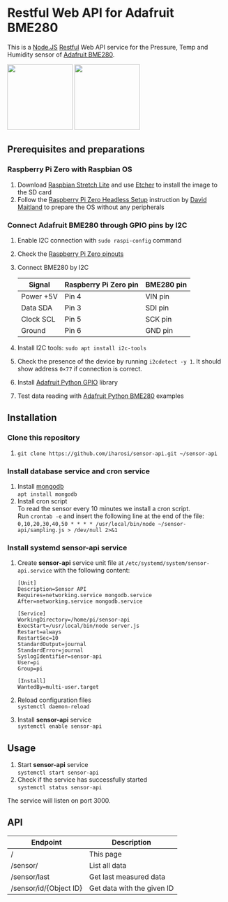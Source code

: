 # Restful Web API for Adafruit BME280

This is a [Node.JS](https://nodejs.org/) [Restful](https://en.wikipedia.org/wiki/Representational_state_transfer) Web API service for the Pressure, Temp and Humidity sensor of [Adafruit BME280]((https://www.adafruit.com/product/2652)).

[<img src="https://cdn-learn.adafruit.com/assets/assets/000/026/680/medium800/sensors_pinout.jpg" height="150">](https://www.adafruit.com/product/2652)
[<img src="https://www.raspberrypi.org/app/uploads/2017/05/Raspberry-Pi-Zero-1-1755x1080.jpg" height="150">](https://www.raspberrypi.org/products/raspberry-pi-zero/)

## Prerequisites and preparations

### Raspberry Pi Zero with Raspbian OS

1. Download [Raspbian Stretch Lite](https://www.raspberrypi.org/downloads/raspbian/) and use [Etcher](https://etcher.io) to install the image to the SD card
2. Follow the [Raspberry Pi Zero Headless Setup](https://davidmaitland.me/2015/12/raspberry-pi-zero-headless-setup/) instruction by [David Maitland](https://github.com/davidmaitland) to prepare the OS without any peripherals

### Connect Adafruit BME280 through GPIO pins by I2C

1. Enable I2C connection with `sudo raspi-config` command
2. Check the [Raspberry Pi Zero pinouts](http://pi4j.com/pins/model-zero-rev1.html)
3. Connect BME280 by I2C

	| Signal    | Raspberry Pi Zero pin | BME280 pin |
	|-----------|-----------------------|------------|
	| Power +5V |         Pin 4         |   VIN pin  |
	|  Data SDA |         Pin 3         |   SDI pin  |
	| Clock SCL |         Pin 5         |   SCK pin  |
	|   Ground  |         Pin 6         |   GND pin  |
4. Install I2C tools: `sudo apt install i2c-tools`  
5. Check the presence of the device by running `i2cdetect -y 1`. It should show address `0×77` if connection is correct.
6. Install [Adafruit Python GPIO](https://github.com/adafruit/Adafruit_Python_GPIO) library
7. Test data reading with [Adafruit Python BME280](https://github.com/adafruit/Adafruit_Python_BME280) examples

## Installation

### Clone this repository

1. `git clone https://github.com/iharosi/sensor-api.git ~/sensor-api`

### Install database service and cron service

1. Install [mongodb](https://www.mongodb.com)  
	`apt install mongodb`
2. Install cron script  
	To read the sensor every 10 minutes we install a cron script.  
	Run `crontab -e` and insert the following line at the end of the file:
`0,10,20,30,40,50 * * * * /usr/local/bin/node ~/sensor-api/sampling.js > /dev/null 2>&1`

### Install systemd sensor-api service

1. Create **sensor-api** service unit file at `/etc/systemd/system/sensor-api.service` with the following content:

	```
	[Unit]
	Description=Sensor API
	Requires=networking.service mongodb.service
	After=networking.service mongodb.service
	
	[Service]
	WorkingDirectory=/home/pi/sensor-api
	ExecStart=/usr/local/bin/node server.js
	Restart=always
	RestartSec=10
	StandardOutput=journal
	StandardError=journal
	SyslogIdentifier=sensor-api
	User=pi
	Group=pi
	
	[Install]
	WantedBy=multi-user.target
	```
2. Reload configuration files  
	`systemctl daemon-reload`
3. Install **sensor-api** service  
	`systemctl enable sensor-api`

## Usage

1. Start **sensor-api** service  
	`systemctl start sensor-api`
2. Check if the service has successfully started  
	`systemctl status sensor-api`
	
The service will listen on port 3000.

## API

| Endpoint               | Description                |
| ---------------------- | -------------------------- |
| /                      | This page                  |
| /sensor/               | List all data              |
| /sensor/last           | Get last measured data     |
| /sensor/id/{Object ID} | Get data with the given ID |

